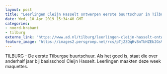 ```yaml
---
layout: post
title: "Leerlingen Cleijn Hasselt ontwerpen eerste buurtschuur in Tilburg"
date: Wed, 10 Apr 2019 15:34:40 GMT
categories: 
- noord-brabant 
- tilburg 
externe_link: "https://www.ad.nl/tilburg/leerlingen-cleijn-hasselt-ontwerpen-eerste-buurtschuur-in-tilburg~afc1b6e7/"
feature_image: "https://images2.persgroep.net/rcs/pTjZZQqHvBnTbHZEb2GsVV2Bx3Y/diocontent/145237888/_fitwidth/400/?appId=21791a8992982cd8da851550a453bd7f&quality=0.7"
---
```


TILBURG - De eerste Tilburgse buurtschuur. Als het goed is, staat die over anderhalf jaar bij basisschool Cleijn Hasselt. Leerlingen maakten deze week maquettes.

